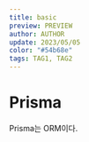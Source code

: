 ```yaml
---
title: basic
preview: PREVIEW
author: AUTHOR
update: 2023/05/05
color: "#54b68e"
tags: TAG1, TAG2
---
```


# Prisma

Prisma는 ORM이다.
